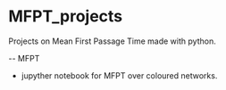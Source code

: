 # MFPT_projects
Projects on Mean First Passage Time made with python.

-- MFPT
- jupyther notebook for MFPT over coloured networks.
